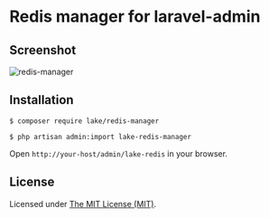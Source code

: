 Redis manager for laravel-admin
========================

## Screenshot

![redis-manager](https://user-images.githubusercontent.com/24578855/95891579-d8a80b80-0db7-11eb-9c24-cb9b8a1655c0.png)

## Installation

```
$ composer require lake/redis-manager

$ php artisan admin:import lake-redis-manager
```

Open `http://your-host/admin/lake-redis` in your browser.

License
------------
Licensed under [The MIT License (MIT)](LICENSE).
